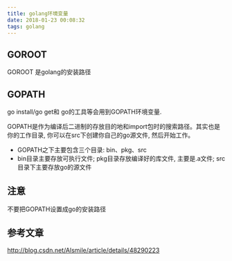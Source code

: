 ```yaml
---
title: golang环境变量
date: 2018-01-23 00:08:32
tags: golang
---
```


## GOROOT

GOROOT 是golang的安装路径


## GOPATH

go install/go get和 go的工具等会用到GOPATH环境变量.

GOPATH是作为编译后二进制的存放目的地和import包时的搜索路径。其实也是你的工作目录, 你可以在src下创建你自己的go源文件, 然后开始工作。

+ GOPATH之下主要包含三个目录: bin、pkg、src
+ bin目录主要存放可执行文件; pkg目录存放编译好的库文件, 主要是.a文件; src目录下主要存放go的源文件

## 注意

不要把GOPATH设置成go的安装路径

## 参考文章

http://blog.csdn.net/Alsmile/article/details/48290223

